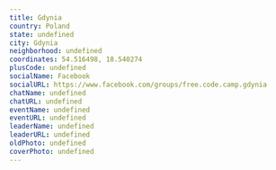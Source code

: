 ```yaml
---
title: Gdynia
country: Poland
state: undefined
city: Gdynia
neighborhood: undefined
coordinates: 54.516498, 18.540274
plusCode: undefined
socialName: Facebook
socialURL: https://www.facebook.com/groups/free.code.camp.gdynia
chatName: undefined
chatURL: undefined
eventName: undefined
eventURL: undefined
leaderName: undefined
leaderURL: undefined
oldPhoto: undefined
coverPhoto: undefined
---
```


